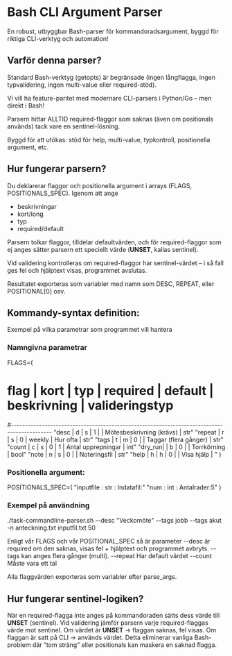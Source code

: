 # Bash CLI Argument Parser
En robust, utbyggbar Bash-parser för kommandoradsargument, byggd för riktiga CLI-verktyg och automation!

## Varför denna parser?
Standard Bash-verktyg (getopts) är begränsade (ingen långflagga, ingen typvalidering, ingen multi-value eller required-stöd).

Vi vill ha feature-paritet med modernare CLI-parsers i Python/Go – men direkt i Bash!

Parsern hittar ALLTID required-flaggor som saknas (även om positionals används) tack vare en sentinel-lösning.

Byggd för att utökas: stöd för help, multi-value, typkontroll, positionella argument, etc.

## Hur fungerar parsern?
Du deklarerar flaggor och positionella argument i arrays (FLAGS, POSITIONALS_SPEC).
Igenom att ange 
  - beskrivningar 
  - kort/long
  - typ
  - required/default

Parsern tolkar flaggor, tilldelar defaultvärden, och för required-flaggor som ej anges sätter parsern ett speciellt värde (__UNSET__, kallas sentinel).

Vid validering kontrolleras om required-flaggor har sentinel-värdet – i så fall ges fel och hjälptext visas, programmet avslutas.

Resultatet exporteras som variabler med namn som DESC, REPEAT, eller POSITIONAL[0] osv.

## Kommandy-syntax definition:

Exempel på vilka parametrar som programmet vill hantera 

### Namngivna parametrar
FLAGS=(
  # flag  | kort | typ | required | default  | beskrivning                | valideringstyp
  #--------------------------------------------------------------------------------------------
  "desc   | d    | s   | 1        |          | Mötesbeskrivning (krävs)   | str"
  "repeat | r    | s   | 0        | weekly   | Hur ofta                   | str"
  "tags   | t    | m   | 0        |          | Taggar (flera gånger)      | str"
  "count  | c    | s   | 0        | 1        | Antal upprepningar         | int"
  "dry_run|      | b   | 0        |          | Torrkörning                | bool"
  "note   | n    | s   | 0        |          | Noteringsfil               | str"
  "help   | h    | h   | 0        |          | Visa hjälp                 | "
)

### Positionella argument:

POSITIONALS_SPEC=(
  "inputfile : str : Indatafil:" 
  "num       : int : Antalrader:5"
)

### Exempel på användning

./task-commandline-parser.sh --desc "Veckomöte" --tags jobb --tags akut -n anteckning.txt inputfil.txt 50

Enligt vår FLAGS och vår POSITIONAL_SPEC så är parameter 
  --desc   är required om den saknas, visas fel + hjälptext och programmet avbryts.
  --tags   kan anges flera gånger (multi).
  --repeat Har default värdet 
  --count  Måste vara ett tal

Alla flaggvärden exporteras som variabler efter parse_args.

## Hur fungerar sentinel-logiken?
När en required-flagga inte anges på kommandoraden sätts dess värde till __UNSET__ (sentinel).
Vid validering jämför parsern varje required-flaggas värde mot sentinel.
Om värdet är __UNSET__ → flaggan saknas, fel visas.
Om flaggan är satt på CLI → används värdet.
Detta eliminerar vanliga Bash-problem där “tom sträng” eller positionals kan maskera en saknad flagga.

